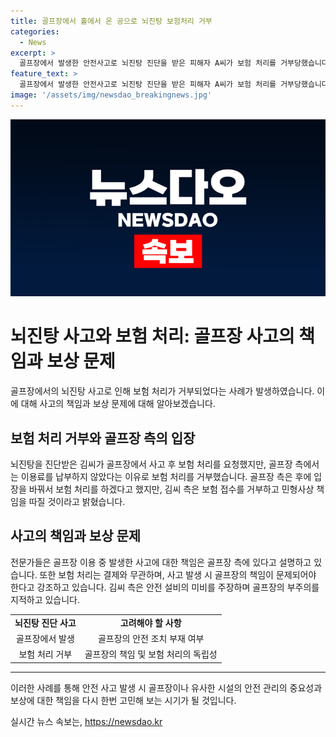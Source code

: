 ```yaml
---
title: 골프장에서 홀에서 온 공으로 뇌진탕 보험처리 거부
categories:
  - News
excerpt: >
  골프장에서 발생한 안전사고로 뇌진탕 진단을 받은 피해자 A씨가 보험 처리를 거부당했습니다. 골프장 측은 A씨가 이용료를 납부하지 않아 거절한 것으로 밝혀졌으나, 전문가들은 보험 처리와 결제는 무관하며 골프장 측의 책임이 있다고 주장했습니다. A씨 측은 보험 접수를 거부하고 민형사상 책임을 따지겠다고 밝혔습니다. 사고 발생 시 안전 설비 부재와 관련하여 논란이 일고 있습니다.
feature_text: >
  골프장에서 발생한 안전사고로 뇌진탕 진단을 받은 피해자 A씨가 보험 처리를 거부당했습니다. 골프장 측은 A씨가 이용료를 납부하지 않아 거절한 것으로 밝혀졌으나, 전문가들은 보험 처리와 결제는 무관하며 골프장 측의 책임이 있다고 주장했습니다. A씨 측은 보험 접수를 거부하고 민형사상 책임을 따지겠다고 밝혔습니다. 사고 발생 시 안전 설비 부재와 관련하여 논란이 일고 있습니다.
image: '/assets/img/newsdao_breakingnews.jpg'
---
```


<p><img src="/assets/img/newsdao_breakingnews.jpg" alt="ranknews 속보" /></p>

<h1>뇌진탕 사고와 보험 처리: 골프장 사고의 책임과 보상 문제</h1>

<p data-ke-size="size16">골프장에서의 뇌진탕 사고로 인해 보험 처리가 거부되었다는 사례가 발생하였습니다. 이에 대해 사고의 책임과 보상 문제에 대해 알아보겠습니다.</p>

<h2 data-ke-size="size26">보험 처리 거부와 골프장 측의 입장</h2>

<p data-ke-size="size16">뇌진탕을 진단받은 김씨가 골프장에서 사고 후 보험 처리를 요청했지만, 골프장 측에서는 이용료를 납부하지 않았다는 이유로 보험 처리를 거부했습니다. 골프장 측은 후에 입장을 바꿔서 보험 처리를 하겠다고 했지만, 김씨 측은 보험 접수를 거부하고 민형사상 책임을 따질 것이라고 밝혔습니다.</p>

<h2 data-ke-size="size26">사고의 책임과 보상 문제</h2>

<p data-ke-size="size16">전문가들은 골프장 이용 중 발생한 사고에 대한 책임은 골프장 측에 있다고 설명하고 있습니다. 또한 보험 처리는 결제와 무관하며, 사고 발생 시 골프장의 책임이 문제되어야 한다고 강조하고 있습니다. 김씨 측은 안전 설비의 미비를 주장하며 골프장의 부주의를 지적하고 있습니다.</p>

<table>
  <tr>
    <td style="text-align: center; height: 17px;"><b>뇌진탕 진단 사고</b></td>
    <td style="text-align: center; height: 17px;"><b>고려해야 할 사항</b></td>
  </tr>
  <tr>
    <td style="text-align: center; height: 17px;">골프장에서 발생</td>
    <td style="text-align: center; height: 17px;">골프장의 안전 조치 부재 여부</td>
  </tr>
  <tr>
    <td style="text-align: center; height: 17px;">보험 처리 거부</td>
    <td style="text-align: center; height: 17px;">골프장의 책임 및 보험 처리의 독립성</td>
  </tr>
</table>

<hr>

<p data-ke-size="size16">이러한 사례를 통해 안전 사고 발생 시 골프장이나 유사한 시설의 안전 관리의 중요성과 보상에 대한 책임을 다시 한번 고민해 보는 시기가 될 것입니다.</p>
실시간 뉴스 속보는, <a href="https://newsdao.kr" rel="dofollow">https://newsdao.kr</a>


